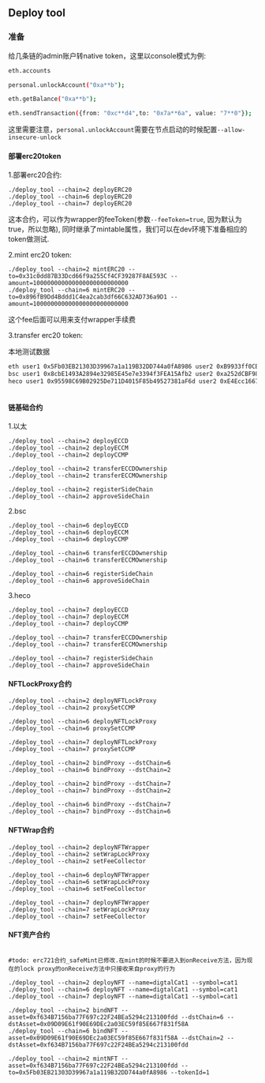 ## Deploy tool


### 准备
给几条链的admin账户转native token，这里以console模式为例:
```bash
eth.accounts

personal.unlockAccount("0xa**b");

eth.getBalance("0xa**b");

eth.sendTransaction({from: "0xc**d4",to: "0x7a**6a", value: "7**0"});
```
这里需要注意，`personal.unlockAccount`需要在节点启动的时候配置`--allow-insecure-unlock`

#### 部署erc20token

1.部署erc20合约:
```shell script
./deploy_tool --chain=2 deployERC20
./deploy_tool --chain=6 deployERC20
./deploy_tool --chain=7 deployERC20
```
这本合约，可以作为wrapper的feeToken(参数`--feeToken=true`, 因为默认为true，所以忽略), 同时继承了mintable属性，我们可以在dev环境下准备相应的token做测试.

2.mint erc20 token:
```shell script
./deploy_tool --chain=2 mintERC20 --to=0x31c0dd87B33Dcd66f9a255Cf4CF39287F8AE593C --amount=100000000000000000000000000
./deploy_tool --chain=6 mintERC20 --to=0x896fB9Dd4Bddd1C4ea2cab3df66C632AD736a9D1 --amount=100000000000000000000000000
```
这个fee后面可以用来支付wrapper手续费

3.transfer erc20 token:

本地测试数据
```dtd
eth user1 0x5Fb03EB21303D39967a1a119B32DD744a0fA8986 user2 0xB9933ff0CB5C5B42b12972C9826703E10BFDd863
bsc user1 0x8cbE1493A2894e32985E45e7e3394f3FEA15Afb2 user2 0xa252dCBF98D02218b4E5B7B00d8FE7646592394E
heco user1 0x95598C69B02925De711D4015F85b49527381aF6d user2 0xE4Ecc16675d1e0A587f1435003786afE23B71733
```

```shell script

```
#### 链基础合约

1.以太
```shell script
./deploy_tool --chain=2 deployECCD
./deploy_tool --chain=2 deployECCM
./deploy_tool --chain=2 deployCCMP

./deploy_tool --chain=2 transferECCDOwnership
./deploy_tool --chain=2 transferECCMOwnership

./deploy_tool --chain=2 registerSideChain
./deploy_tool --chain=2 approveSideChain
```

2.bsc
```shell script
./deploy_tool --chain=6 deployECCD
./deploy_tool --chain=6 deployECCM
./deploy_tool --chain=6 deployCCMP

./deploy_tool --chain=6 transferECCDOwnership
./deploy_tool --chain=6 transferECCMOwnership

./deploy_tool --chain=6 registerSideChain
./deploy_tool --chain=6 approveSideChain
```

3.heco
```shell script
./deploy_tool --chain=7 deployECCD
./deploy_tool --chain=7 deployECCM
./deploy_tool --chain=7 deployCCMP

./deploy_tool --chain=7 transferECCDOwnership
./deploy_tool --chain=7 transferECCMOwnership

./deploy_tool --chain=7 registerSideChain
./deploy_tool --chain=7 approveSideChain
```

#### NFTLockProxy合约

```shell script
./deploy_tool --chain=2 deployNFTLockProxy
./deploy_tool --chain=2 proxySetCCMP

./deploy_tool --chain=6 deployNFTLockProxy
./deploy_tool --chain=6 proxySetCCMP

./deploy_tool --chain=7 deployNFTLockProxy
./deploy_tool --chain=7 proxySetCCMP

./deploy_tool --chain=2 bindProxy --dstChain=6
./deploy_tool --chain=6 bindProxy --dstChain=2

./deploy_tool --chain=2 bindProxy --dstChain=7
./deploy_tool --chain=7 bindProxy --dstChain=2

./deploy_tool --chain=6 bindProxy --dstChain=7
./deploy_tool --chain=7 bindProxy --dstChain=6

```

#### NFTWrap合约
```shell script
./deploy_tool --chain=2 deployNFTWrapper
./deploy_tool --chain=2 setWrapLockProxy
./deploy_tool --chain=2 setFeeCollector

./deploy_tool --chain=6 deployNFTWrapper
./deploy_tool --chain=6 setWrapLockProxy
./deploy_tool --chain=6 setFeeCollector

./deploy_tool --chain=7 deployNFTWrapper
./deploy_tool --chain=7 setWrapLockProxy
./deploy_tool --chain=7 setFeeCollector
```

#### NFT资产合约

```shell script

#todo: erc721合约_safeMint已修改.在mint的时候不要进入到onReceive方法，因为现在的lock proxy的onReceive方法中只接收来自proxy的行为 

./deploy_tool --chain=2 deployNFT --name=digtalCat1 --symbol=cat1
./deploy_tool --chain=6 deployNFT --name=digtalCat1 --symbol=cat1
./deploy_tool --chain=7 deployNFT --name=digtalCat1 --symbol=cat1

./deploy_tool --chain=2 bindNFT --asset=0xf634B7156ba77F697c22F24BEa5294c213100fdd --dstChain=6 --dstAsset=0x09D09E61f90E69DEc2a03EC59f85E667f831f58A
./deploy_tool --chain=6 bindNFT --asset=0x09D09E61f90E69DEc2a03EC59f85E667f831f58A --dstChain=2 --dstAsset=0xf634B7156ba77F697c22F24BEa5294c213100fdd

./deploy_tool --chain=2 mintNFT --asset=0xf634B7156ba77F697c22F24BEa5294c213100fdd --to=0x5Fb03EB21303D39967a1a119B32DD744a0fA8986 --tokenId=1

```